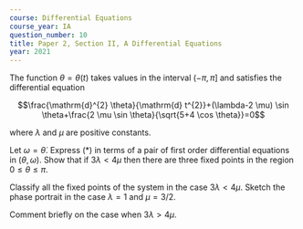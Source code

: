 ```yaml
---
course: Differential Equations
course_year: IA
question_number: 10
title: Paper 2, Section II, A Differential Equations
year: 2021
---
```




The function $\theta=\theta(t)$ takes values in the interval $(-\pi, \pi]$ and satisfies the differential equation

$$\frac{\mathrm{d}^{2} \theta}{\mathrm{d} t^{2}}+(\lambda-2 \mu) \sin \theta+\frac{2 \mu \sin \theta}{\sqrt{5+4 \cos \theta}}=0$$

where $\lambda$ and $\mu$ are positive constants.

Let $\omega=\dot{\theta}$. Express $(*)$ in terms of a pair of first order differential equations in $(\theta, \omega)$. Show that if $3 \lambda<4 \mu$ then there are three fixed points in the region $0 \leqslant \theta \leqslant \pi .$

Classify all the fixed points of the system in the case $3 \lambda<4 \mu$. Sketch the phase portrait in the case $\lambda=1$ and $\mu=3 / 2$.

Comment briefly on the case when $3 \lambda>4 \mu$.